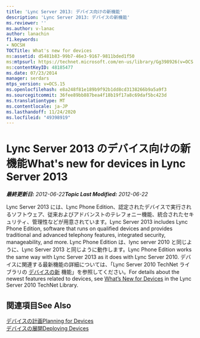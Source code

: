 ```yaml
---
title: 'Lync Server 2013: デバイス向けの新機能'
description: 'Lync Server 2013: デバイスの新機能'
ms.reviewer: ''
ms.author: v-lanac
author: lanachin
f1.keywords:
- NOCSH
TOCTitle: What's new for devices
ms:assetid: d5481b83-99b7-46e3-9167-9811bded1f50
ms:mtpsurl: https://technet.microsoft.com/en-us/library/Gg398926(v=OCS.15)
ms:contentKeyID: 48185477
ms.date: 07/23/2014
manager: serdars
mtps_version: v=OCS.15
ms.openlocfilehash: e8a248f81e189b9f92b1dd8cd3138266b9a5a9f3
ms.sourcegitcommit: 36fee89bb887bea4f18b19f17a8c69daf5bc423d
ms.translationtype: MT
ms.contentlocale: ja-JP
ms.lasthandoff: 11/24/2020
ms.locfileid: "49398919"
---
```

# <a name="whats-new-for-devices-in-lync-server-2013"></a><span data-ttu-id="aeb4d-103">Lync Server 2013 のデバイス向けの新機能</span><span class="sxs-lookup"><span data-stu-id="aeb4d-103">What's new for devices in Lync Server 2013</span></span>

<div data-xmlns="http://www.w3.org/1999/xhtml">

<div class="topic" data-xmlns="http://www.w3.org/1999/xhtml" data-msxsl="urn:schemas-microsoft-com:xslt" data-cs="https://msdn.microsoft.com/">

<div data-asp="https://msdn2.microsoft.com/asp">



</div>

<div id="mainSection">

<div id="mainBody"><span data-ttu-id="aeb4d-104">

<span> </span></span><span class="sxs-lookup"><span data-stu-id="aeb4d-104">

<span> </span></span></span>

<span data-ttu-id="aeb4d-105">_**最終更新日:** 2012-06-22_</span><span class="sxs-lookup"><span data-stu-id="aeb4d-105">_**Topic Last Modified:** 2012-06-22_</span></span>

<span data-ttu-id="aeb4d-106">Lync Server 2013 には、Lync Phone Edition、認定されたデバイスで実行されるソフトウェア、従来およびアドバンストのテレフォニー機能、統合されたセキュリティ、管理性などが用意されています。</span><span class="sxs-lookup"><span data-stu-id="aeb4d-106">Lync Server 2013 includes Lync Phone Edition, software that runs on qualified devices and provides traditional and advanced telephony features, integrated security, manageability, and more.</span></span> <span data-ttu-id="aeb4d-107">Lync Phone Edition は、lync server 2010 と同じように、Lync Server 2013 と同じように動作します。</span><span class="sxs-lookup"><span data-stu-id="aeb4d-107">Lync Phone Edition works the same way with Lync Server 2013 as it does with Lync Server 2010.</span></span> <span data-ttu-id="aeb4d-108">デバイスに関連する最新機能の詳細については、「Lync Server 2010 TechNet ライブラリの [デバイスの新](https://go.microsoft.com/fwlink/p/?linkid=256490) 機能」を参照してください。</span><span class="sxs-lookup"><span data-stu-id="aeb4d-108">For details about the newest features related to devices, see [What’s New for Devices](https://go.microsoft.com/fwlink/p/?linkid=256490) in the Lync Server 2010 TechNet Library.</span></span>

<div>

## <a name="see-also"></a><span data-ttu-id="aeb4d-109">関連項目</span><span class="sxs-lookup"><span data-stu-id="aeb4d-109">See Also</span></span>


[<span data-ttu-id="aeb4d-110">デバイスの計画</span><span class="sxs-lookup"><span data-stu-id="aeb4d-110">Planning for Devices</span></span>](https://go.microsoft.com/fwlink/p/?linkid=256483)  
[<span data-ttu-id="aeb4d-111">デバイスの展開</span><span class="sxs-lookup"><span data-stu-id="aeb4d-111">Deploying Devices</span></span>](https://go.microsoft.com/fwlink/p/?linkid=256484)  
  

<span data-ttu-id="aeb4d-112"></div>

</div>

<span> </span>

</div>

</div>

</span><span class="sxs-lookup"><span data-stu-id="aeb4d-112"></div>

</div>

<span> </span>

</div>

</div>

</span></span></div>


